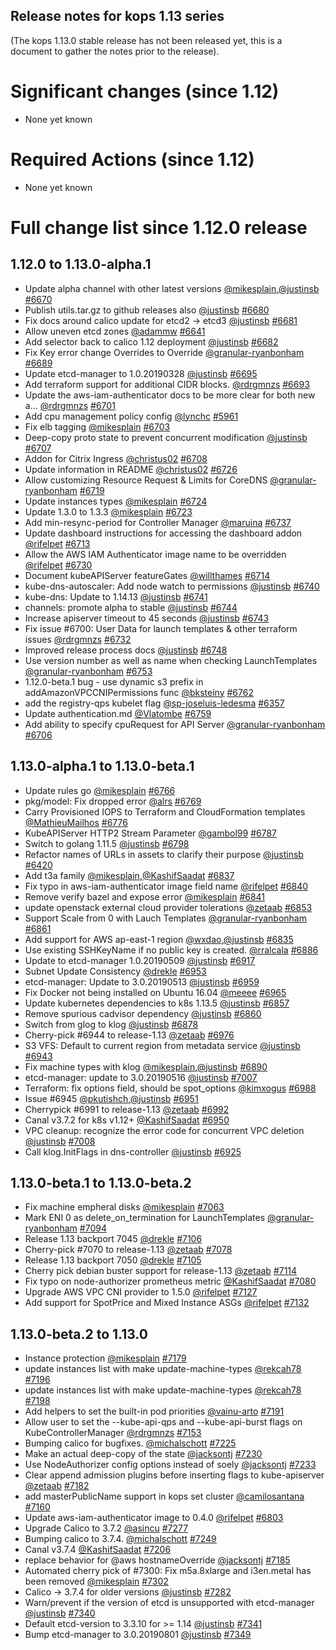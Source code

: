 ## Release notes for kops 1.13 series

(The kops 1.13.0 stable release has not been released yet, this is a document to gather the notes prior to the release).

# Significant changes (since 1.12)

* None yet known

# Required Actions (since 1.12)

* None yet known

# Full change list since 1.12.0 release

## 1.12.0 to 1.13.0-alpha.1

* Update alpha channel with other latest versions [@mikesplain](https://github.com/mikesplain),[@justinsb](https://github.com/justinsb) [#6670](https://github.com/kubernetes/kops/pull/6670)
* Publish utils.tar.gz to github releases also [@justinsb](https://github.com/justinsb) [#6680](https://github.com/kubernetes/kops/pull/6680)
* Fix docs around calico update for etcd2 -> etcd3 [@justinsb](https://github.com/justinsb) [#6681](https://github.com/kubernetes/kops/pull/6681)
* Allow uneven etcd zones [@adammw](https://github.com/adammw) [#6641](https://github.com/kubernetes/kops/pull/6641)
* Add selector back to calico 1.12 deployment [@justinsb](https://github.com/justinsb) [#6682](https://github.com/kubernetes/kops/pull/6682)
* Fix Key error change Overrides to Override [@granular-ryanbonham](https://github.com/granular-ryanbonham) [#6689](https://github.com/kubernetes/kops/pull/6689)
* Update etcd-manager to 1.0.20190328 [@justinsb](https://github.com/justinsb) [#6695](https://github.com/kubernetes/kops/pull/6695)
* Add terraform support for additional CIDR blocks. [@rdrgmnzs](https://github.com/rdrgmnzs) [#6693](https://github.com/kubernetes/kops/pull/6693)
* Update the aws-iam-authenticator docs to be more clear for both new a… [@rdrgmnzs](https://github.com/rdrgmnzs) [#6701](https://github.com/kubernetes/kops/pull/6701)
* Add cpu management policy config [@lynchc](https://github.com/lynchc) [#5961](https://github.com/kubernetes/kops/pull/5961)
* Fix elb tagging [@mikesplain](https://github.com/mikesplain) [#6703](https://github.com/kubernetes/kops/pull/6703)
* Deep-copy proto state to prevent concurrent modification [@justinsb](https://github.com/justinsb) [#6707](https://github.com/kubernetes/kops/pull/6707)
* Addon for Citrix Ingress [@christus02](https://github.com/christus02) [#6708](https://github.com/kubernetes/kops/pull/6708)
* Update information in README [@christus02](https://github.com/christus02) [#6726](https://github.com/kubernetes/kops/pull/6726)
* Allow customizing Resource Request & Limits for CoreDNS [@granular-ryanbonham](https://github.com/granular-ryanbonham) [#6719](https://github.com/kubernetes/kops/pull/6719)
* Update instances types [@mikesplain](https://github.com/mikesplain) [#6724](https://github.com/kubernetes/kops/pull/6724)
* Update 1.3.0 to 1.3.3 [@mikesplain](https://github.com/mikesplain) [#6723](https://github.com/kubernetes/kops/pull/6723)
* Add min-resync-period for Controller Manager [@maruina](https://github.com/maruina) [#6737](https://github.com/kubernetes/kops/pull/6737)
* Update dashboard instructions for accessing the dashboard addon [@rifelpet](https://github.com/rifelpet) [#6713](https://github.com/kubernetes/kops/pull/6713)
* Allow the AWS IAM Authenticator image name to be overridden [@rifelpet](https://github.com/rifelpet) [#6730](https://github.com/kubernetes/kops/pull/6730)
* Document kubeAPIServer featureGates [@willthames](https://github.com/willthames) [#6714](https://github.com/kubernetes/kops/pull/6714)
* kube-dns-autoscaler: Add node watch to permissions [@justinsb](https://github.com/justinsb) [#6740](https://github.com/kubernetes/kops/pull/6740)
* kube-dns: Update to 1.14.13 [@justinsb](https://github.com/justinsb) [#6741](https://github.com/kubernetes/kops/pull/6741)
* channels: promote alpha to stable [@justinsb](https://github.com/justinsb) [#6744](https://github.com/kubernetes/kops/pull/6744)
* Increase apiserver timeout to 45 seconds [@justinsb](https://github.com/justinsb) [#6743](https://github.com/kubernetes/kops/pull/6743)
* Fix issue #6700: User Data for launch templates & other terraform issues [@rdrgmnzs](https://github.com/rdrgmnzs) [#6732](https://github.com/kubernetes/kops/pull/6732)
* Improved release process docs [@justinsb](https://github.com/justinsb) [#6748](https://github.com/kubernetes/kops/pull/6748)
* Use version number as well as name when checking LaunchTemplates [@granular-ryanbonham](https://github.com/granular-ryanbonham) [#6753](https://github.com/kubernetes/kops/pull/6753)
* 1.12.0-beta.1 bug - use dynamic s3 prefix in addAmazonVPCCNIPermissions func [@bksteiny](https://github.com/bksteiny) [#6762](https://github.com/kubernetes/kops/pull/6762)
* add the registry-qps kubelet flag [@sp-joseluis-ledesma](https://github.com/sp-joseluis-ledesma) [#6357](https://github.com/kubernetes/kops/pull/6357)
* Update authentication.md [@Vlatombe](https://github.com/Vlatombe) [#6759](https://github.com/kubernetes/kops/pull/6759)
* Add ability to specify cpuRequest for API Server [@granular-ryanbonham](https://github.com/granular-ryanbonham) [#6706](https://github.com/kubernetes/kops/pull/6706)

## 1.13.0-alpha.1 to 1.13.0-beta.1

* Update rules go [@mikesplain](https://github.com/mikesplain) [#6766](https://github.com/kubernetes/kops/pull/6766)
* pkg/model: Fix dropped error [@alrs](https://github.com/alrs) [#6769](https://github.com/kubernetes/kops/pull/6769)
* Carry Provisioned IOPS to Terraform and CloudFormation templates [@MathieuMailhos](https://github.com/MathieuMailhos) [#6776](https://github.com/kubernetes/kops/pull/6776)
* KubeAPIServer HTTP2 Stream Parameter [@gambol99](https://github.com/gambol99) [#6787](https://github.com/kubernetes/kops/pull/6787)
* Switch to golang 1.11.5 [@justinsb](https://github.com/justinsb) [#6798](https://github.com/kubernetes/kops/pull/6798)
* Refactor names of URLs in assets to clarify their purpose [@justinsb](https://github.com/justinsb) [#6420](https://github.com/kubernetes/kops/pull/6420)
* Add t3a family [@mikesplain](https://github.com/mikesplain),[@KashifSaadat](https://github.com/KashifSaadat) [#6837](https://github.com/kubernetes/kops/pull/6837)
* Fix typo in aws-iam-authenticator image field name [@rifelpet](https://github.com/rifelpet) [#6840](https://github.com/kubernetes/kops/pull/6840)
* Remove verify bazel and expose error [@mikesplain](https://github.com/mikesplain) [#6841](https://github.com/kubernetes/kops/pull/6841)
* update openstack external cloud provider tolerations [@zetaab](https://github.com/zetaab) [#6853](https://github.com/kubernetes/kops/pull/6853)
* Support Scale from 0 with Lauch Templates [@granular-ryanbonham](https://github.com/granular-ryanbonham) [#6861](https://github.com/kubernetes/kops/pull/6861)
* Add support for AWS ap-east-1 region [@wxdao](https://github.com/wxdao),[@justinsb](https://github.com/justinsb) [#6835](https://github.com/kubernetes/kops/pull/6835)
* Use existing SSHKeyName if no public key is created. [@rralcala](https://github.com/rralcala) [#6886](https://github.com/kubernetes/kops/pull/6886)
* Update to etcd-manager 1.0.20190509 [@justinsb](https://github.com/justinsb) [#6917](https://github.com/kubernetes/kops/pull/6917)
* Subnet Update Consistency [@drekle](https://github.com/drekle) [#6953](https://github.com/kubernetes/kops/pull/6953)
* etcd-manager: Update to 3.0.20190513 [@justinsb](https://github.com/justinsb) [#6959](https://github.com/kubernetes/kops/pull/6959)
* Fix Docker not being installed on Ubuntu 16.04 [@meeee](https://github.com/meeee) [#6965](https://github.com/kubernetes/kops/pull/6965)
* Update kubernetes dependencies to k8s 1.13.5 [@justinsb](https://github.com/justinsb) [#6857](https://github.com/kubernetes/kops/pull/6857)
* Remove spurious cadvisor dependency [@justinsb](https://github.com/justinsb) [#6860](https://github.com/kubernetes/kops/pull/6860)
* Switch from glog to klog [@justinsb](https://github.com/justinsb) [#6878](https://github.com/kubernetes/kops/pull/6878)
* Cherry-pick #6944 to release-1.13 [@zetaab](https://github.com/zetaab) [#6976](https://github.com/kubernetes/kops/pull/6976)
* S3 VFS: Default to current region from metadata service [@justinsb](https://github.com/justinsb) [#6943](https://github.com/kubernetes/kops/pull/6943)
* Fix machine types with klog [@mikesplain](https://github.com/mikesplain),[@justinsb](https://github.com/justinsb) [#6890](https://github.com/kubernetes/kops/pull/6890)
* etcd-manager: update to 3.0.20190516 [@justinsb](https://github.com/justinsb) [#7007](https://github.com/kubernetes/kops/pull/7007)
* Terraform: fix options field, should be spot_options [@kimxogus](https://github.com/kimxogus) [#6988](https://github.com/kubernetes/kops/pull/6988)
* Issue #6945 [@pkutishch](https://github.com/pkutishch),[@justinsb](https://github.com/justinsb) [#6951](https://github.com/kubernetes/kops/pull/6951)
* Cherrypick #6991 to release-1.13 [@zetaab](https://github.com/zetaab) [#6992](https://github.com/kubernetes/kops/pull/6992)
* Canal v3.7.2 for k8s v1.12+ [@KashifSaadat](https://github.com/KashifSaadat) [#6950](https://github.com/kubernetes/kops/pull/6950)
* VPC cleanup: recognize the error code for concurrent VPC deletion [@justinsb](https://github.com/justinsb) [#7008](https://github.com/kubernetes/kops/pull/7008)
* Call klog.InitFlags in dns-controller [@justinsb](https://github.com/justinsb) [#6925](https://github.com/kubernetes/kops/pull/6925)

## 1.13.0-beta.1 to 1.13.0-beta.2

* Fix machine empheral disks [@mikesplain](https://github.com/mikesplain) [#7063](https://github.com/kubernetes/kops/pull/7063)
* Mark ENI 0 as delete_on_termination for LaunchTemplates [@granular-ryanbonham](https://github.com/granular-ryanbonham) [#7094](https://github.com/kubernetes/kops/pull/7094)
* Release 1.13 backport 7045 [@drekle](https://github.com/drekle) [#7106](https://github.com/kubernetes/kops/pull/7106)
* Cherry-pick #7070 to release-1.13 [@zetaab](https://github.com/zetaab) [#7078](https://github.com/kubernetes/kops/pull/7078)
* Release 1.13 backport 7050 [@drekle](https://github.com/drekle) [#7105](https://github.com/kubernetes/kops/pull/7105)
* Cherry pick debian buster support for release-1.13 [@zetaab](https://github.com/zetaab) [#7114](https://github.com/kubernetes/kops/pull/7114)
* Fix typo on node-authorizer prometheus metric [@KashifSaadat](https://github.com/KashifSaadat) [#7080](https://github.com/kubernetes/kops/pull/7080)
* Upgrade AWS VPC CNI provider to 1.5.0 [@rifelpet](https://github.com/rifelpet) [#7127](https://github.com/kubernetes/kops/pull/7127)
* Add support for SpotPrice and Mixed Instance ASGs [@rifelpet](https://github.com/rifelpet) [#7132](https://github.com/kubernetes/kops/pull/7132)

## 1.13.0-beta.2 to 1.13.0

* Instance protection [@mikesplain](https://github.com/mikesplain) [#7179](https://github.com/kubernetes/kops/pull/7179)
* update instances list with make update-machine-types [@rekcah78](https://github.com/rekcah78) [#7196](https://github.com/kubernetes/kops/pull/7196)
* update instances list with make update-machine-types [@rekcah78](https://github.com/rekcah78) [#7198](https://github.com/kubernetes/kops/pull/7198)
* Add helpers to set the built-in pod priorities [@vainu-arto](https://github.com/vainu-arto) [#7191](https://github.com/kubernetes/kops/pull/7191)
* Allow user to set the --kube-api-qps and --kube-api-burst flags on KubeControllerManager [@rdrgmnzs](https://github.com/rdrgmnzs) [#7153](https://github.com/kubernetes/kops/pull/7153)
* Bumping calico for bugfixes. [@michalschott](https://github.com/michalschott) [#7225](https://github.com/kubernetes/kops/pull/7225)
* Make an actual deep-copy of the state [@jacksontj](https://github.com/jacksontj) [#7230](https://github.com/kubernetes/kops/pull/7230)
* Use NodeAuthorizer config options instead of soely [@jacksontj](https://github.com/jacksontj) [#7233](https://github.com/kubernetes/kops/pull/7233)
* Clear append admission plugins before inserting flags to kube-apiserver [@zetaab](https://github.com/zetaab) [#7182](https://github.com/kubernetes/kops/pull/7182)
* add masterPublicName support in kops set cluster [@camilosantana](https://github.com/camilosantana) [#7160](https://github.com/kubernetes/kops/pull/7160)
* Update aws-iam-authenticator image to 0.4.0 [@rifelpet](https://github.com/rifelpet) [#6803](https://github.com/kubernetes/kops/pull/6803)
* Upgrade Calico to 3.7.2 [@asincu](https://github.com/asincu) [#7277](https://github.com/kubernetes/kops/pull/7277)
* Bumping calico to 3.7.4. [@michalschott](https://github.com/michalschott) [#7249](https://github.com/kubernetes/kops/pull/7249)
* Canal v3.7.4 [@KashifSaadat](https://github.com/KashifSaadat) [#7206](https://github.com/kubernetes/kops/pull/7206)
* replace behavior for @aws hostnameOverride [@jacksontj](https://github.com/jacksontj) [#7185](https://github.com/kubernetes/kops/pull/7185)
* Automated cherry pick of #7300: Fix m5a.8xlarge and i3en.metal has been removed [@mikesplain](https://github.com/mikesplain) [#7302](https://github.com/kubernetes/kops/pull/7302)
* Calico -> 3.7.4 for older versions [@justinsb](https://github.com/justinsb) [#7282](https://github.com/kubernetes/kops/pull/7282)
* Warn/prevent if the version of etcd is unsupported with etcd-manager [@justinsb](https://github.com/justinsb) [#7340](https://github.com/kubernetes/kops/pull/7340)
* Default etcd-version to 3.3.10 for >= 1.14 [@justinsb](https://github.com/justinsb) [#7341](https://github.com/kubernetes/kops/pull/7341)
* Bump etcd-manager to 3.0.20190801 [@justinsb](https://github.com/justinsb) [#7349](https://github.com/kubernetes/kops/pull/7349)
